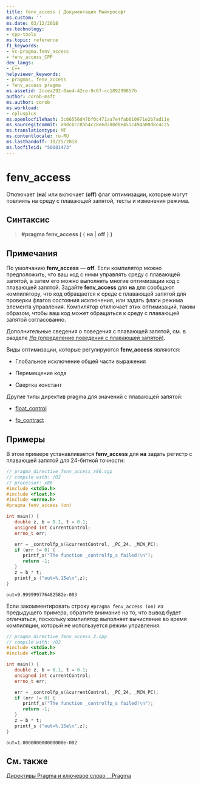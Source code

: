 ```yaml
---
title: fenv_access | Документация Майкрософт
ms.custom: ''
ms.date: 03/12/2018
ms.technology:
- cpp-tools
ms.topic: reference
f1_keywords:
- vc-pragma.fenv_access
- fenv_access_CPP
dev_langs:
- C++
helpviewer_keywords:
- pragmas, fenv_access
- fenv_access pragma
ms.assetid: 2ccea292-0ae4-42ce-9c67-cc189299857b
author: corob-msft
ms.author: corob
ms.workload:
- cplusplus
ms.openlocfilehash: 3c06556d47bf0c471aa7e4fab610971e2b7ad11e
ms.sourcegitcommit: a9dcbcc85b4c28eed280d8e451c494a00d8c4c25
ms.translationtype: MT
ms.contentlocale: ru-RU
ms.lasthandoff: 10/25/2018
ms.locfileid: "50081473"
---
```

# <a name="fenvaccess"></a>fenv_access
Отключает (**на**) или включает (**off**) флаг оптимизации, которые могут повлиять на среду с плавающей запятой, тесты и изменения режима.

## <a name="syntax"></a>Синтаксис

> **#pragma fenv_access (** { **на** | **off** } **)**

## <a name="remarks"></a>Примечания

По умолчанию **fenv_access** — **off**. Если компилятор можно предположить, что ваш код с ними управлять среду с плавающей запятой, а затем его можно выполнять многие оптимизации код с плавающей запятой. Задайте **fenv_access** для **на** для сообщают компилятору, что код обращается к среде с плавающей запятой для проверки флагов состояния исключения, или задать флаги режима элемента управления. Компилятор отключает этих оптимизаций, таким образом, чтобы ваш код может обращаться к среду с плавающей запятой согласованно.

Дополнительные сведения о поведения с плавающей запятой, см. в разделе [/fp (определение поведения с плавающей запятой)](../build/reference/fp-specify-floating-point-behavior.md).

Виды оптимизации, которые регулируются **fenv_access** являются:

- Глобальное исключение общей части выражения

- Перемещение кода

- Свертка констант

Другие типы директив pragma для значений с плавающей запятой:

- [float_control](../preprocessor/float-control.md)

- [fp_contract](../preprocessor/fp-contract.md)

## <a name="examples"></a>Примеры

В этом примере устанавливается **fenv_access** для **на** задать регистр с плавающей запятой для 24-битной точности:

```cpp
// pragma_directive_fenv_access_x86.cpp
// compile with: /O2
// processor: x86
#include <stdio.h>
#include <float.h>
#include <errno.h>
#pragma fenv_access (on)

int main() {
   double z, b = 0.1, t = 0.1;
   unsigned int currentControl;
   errno_t err;

   err = _controlfp_s(&currentControl, _PC_24, _MCW_PC);
   if (err != 0) {
      printf_s("The function _controlfp_s failed!\n");
      return -1;
   }
   z = b * t;
   printf_s ("out=%.15e\n",z);
}
```

```Output
out=9.999999776482582e-003
```

Если закомментировать строку `#pragma fenv_access (on)` из предыдущего примера, обратите внимание на то, что вывод будет отличаться, поскольку компилятор выполняет вычисление во время компиляции, который не используется режим управления.

```cpp
// pragma_directive_fenv_access_2.cpp
// compile with: /O2
#include <stdio.h>
#include <float.h>

int main() {
   double z, b = 0.1, t = 0.1;
   unsigned int currentControl;
   errno_t err;

   err = _controlfp_s(&currentControl, _PC_24, _MCW_PC);
   if (err != 0) {
      printf_s("The function _controlfp_s failed!\n");
      return -1;
   }
   z = b * t;
   printf_s ("out=%.15e\n",z);
}
```

```Output
out=1.000000000000000e-002
```

## <a name="see-also"></a>См. также

[Директивы Pragma и ключевое слово __Pragma](../preprocessor/pragma-directives-and-the-pragma-keyword.md)
